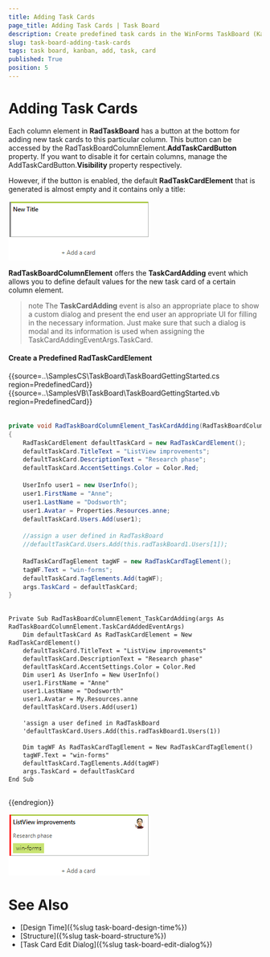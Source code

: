 ```yaml
---
title: Adding Task Cards
page_title: Adding Task Cards | Task Board
description: Create predefined task cards in the WinForms TaskBoard (Kanban) control.
slug: task-board-adding-task-cards
tags: task board, kanban, add, task, card
published: True
position: 5  
---
```


# Adding Task Cards

Each column element in **RadTaskBoard** has a button at the bottom for adding new task cards to this particular column. This button can be accessed by the RadTaskBoardColumnElement.**AddTaskCardButton** property. If you want to disable it for certain columns, manage the AddTaskCardButton.**Visibility** property respectively. 

However, if the button is enabled, the default **RadTaskCardElement** that is generated is almost empty and it contains only a title:

![task-board-adding-task-cards 001](images/task-board-adding-task-cards001.png)

**RadTaskBoardColumnElement** offers the **TaskCardAdding** event which allows you to define default values for the new task card of a certain column element.

>note The **TaskCardAdding** event is also an appropriate place to show a custom dialog and present the end user an appropriate UI for filling in the necessary information. Just make sure that such a dialog is modal and its information is used when assigning the TaskCardAddingEventArgs.TaskCard.

#### Create a Predefined RadTaskCardElement

{{source=..\SamplesCS\TaskBoard\TaskBoardGettingStarted.cs region=PredefinedCard}} 
{{source=..\SamplesVB\TaskBoard\TaskBoardGettingStarted.vb region=PredefinedCard}} 

````C#

private void RadTaskBoardColumnElement_TaskCardAdding(RadTaskBoardColumnElement.TaskCardAddingEventArgs args)
{
    RadTaskCardElement defaultTaskCard = new RadTaskCardElement();
    defaultTaskCard.TitleText = "ListView improvements";
    defaultTaskCard.DescriptionText = "Research phase";
    defaultTaskCard.AccentSettings.Color = Color.Red;

    UserInfo user1 = new UserInfo();
    user1.FirstName = "Anne";
    user1.LastName = "Dodsworth";
    user1.Avatar = Properties.Resources.anne;
    defaultTaskCard.Users.Add(user1);

    //assign a user defined in RadTaskBoard
    //defaultTaskCard.Users.Add(this.radTaskBoard1.Users[1]);

    RadTaskCardTagElement tagWF = new RadTaskCardTagElement();
    tagWF.Text = "win-forms"; 
    defaultTaskCard.TagElements.Add(tagWF);
    args.TaskCard = defaultTaskCard;
}

````
````VB.NET

Private Sub RadTaskBoardColumnElement_TaskCardAdding(args As RadTaskBoardColumnElement.TaskCardAddedEventArgs)
    Dim defaultTaskCard As RadTaskCardElement = New RadTaskCardElement()
    defaultTaskCard.TitleText = "ListView improvements"
    defaultTaskCard.DescriptionText = "Research phase"
    defaultTaskCard.AccentSettings.Color = Color.Red
    Dim user1 As UserInfo = New UserInfo()
    user1.FirstName = "Anne"
    user1.LastName = "Dodsworth"
    user1.Avatar = My.Resources.anne
    defaultTaskCard.Users.Add(user1)

    'assign a user defined in RadTaskBoard
    'defaultTaskCard.Users.Add(this.radTaskBoard1.Users(1))

    Dim tagWF As RadTaskCardTagElement = New RadTaskCardTagElement()
    tagWF.Text = "win-forms"
    defaultTaskCard.TagElements.Add(tagWF)
    args.TaskCard = defaultTaskCard
End Sub


````

{{endregion}}  

![task-board-adding-task-cards 002](images/task-board-adding-task-cards002.png)
  
# See Also

* [Design Time]({%slug task-board-design-time%})
* [Structure]({%slug task-board-structure%})
* [Task Card Edit Dialog]({%slug task-board-edit-dialog%})
 
        
